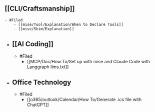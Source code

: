 ## [[CLI/Craftsmanship]]
	- #Filed
		- [[mise/Tool/Explanation/When to Declare Tools]]
		- [[mise/Shim/Explanation]]
- ## [[AI Coding]]
	- #Filed
		- [[MCP/Doc/How To/Set up with mise and Claude Code with Langgraph llms.txt]]
- ## Office Technology
	- #Filed
		- [[o365/outlook/Calendar/How To/Generate .ics file with ChatGPT]]